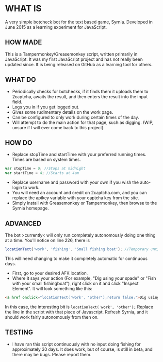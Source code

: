 # WHAT IS
A very simple botcheck bot for the text based game, Syrnia. Developed in June 2015 as a learning experiment for JavaScript.
## HOW MADE
This is a Tampermonkey/Greasemonkey script, written primarily in JavaScript. It was my first JavaScript project and has not really been updated since. It is being released on GitHub as a learning tool for others.
## WHAT DO
* Periodically checks for botchecks, if it finds them it uploads them to 2captcha, awaits the result, and then enters the result into the input field.
* Logs you in if you get logged out.
* Gives some rudimentary details on the work page.
* Can be configured to only work during certain times of the day.
* Will attempt to do the main action for that page, such as digging. (WIP, unsure if I will ever come back to this project)

## HOW DO

* Replace stopTime and startTime with your preferred running times. Times are based on system times.
```javascript
var stopTime = 0; //Stops at midnight
var startTime = 4; //Starts at 4am
```
* Replace username and password with your own if you wish the auto-login to work.
* You will need an account and credit on 2captcha.com, and you can replace the apikey variable with your captcha key from the site.
* Simply install with Greasemonkey or Tampermonkey, then browse to the Syrnia homepage.

## ADVANCED
The bot >currently< will only run completely autonomously doing one thing at a time. You'll notice on line 226, there is
```javascript
locationText('work', 'fishing', 'Small fishing boat'); //Temporary until we get an array going
```
This will need changing to make it completely automatic for continuous days.
* First, go to your desired AFK location.
* Where it says your action (For example, "Dig using your spade" or "Fish with your small fishingboat"), right click on it and click "Inspect Element". It will look something like this:

```html
<a href onclick="locationText('work', 'other');return false;">Dig using your spade</a>
```
In this case, the interesting bit is `locationText('work', 'other');`
Replace the line in the script with that piece of Javascript. Refresh Syrnia, and it should work fairly autonomously from then on.

## TESTING
* I have ran this script continuously with no input doing fishing for approximately 30 days. It does work, but of course, is still in beta, and there may be bugs. Please report them.
